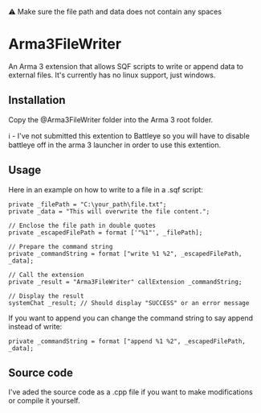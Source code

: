 ⚠ Make sure the file path and data does not contain any spaces

# Arma3FileWriter

An Arma 3 extension that allows SQF scripts to write or append data to external files. It's currently has no linux support, just windows.

## Installation
Copy the @Arma3FileWriter folder into the Arma 3 root folder. 

ℹ - I've not submitted this extention to Battleye so you will have to disable battleye off in the arma 3 launcher in order to use this extention.

## Usage

Here in an example on how to write to a file in a .sqf script:
```
private _filePath = "C:\your_path\file.txt"; 
private _data = "This will overwrite the file content.";

// Enclose the file path in double quotes
private _escapedFilePath = format ['"%1"', _filePath];

// Prepare the command string
private _commandString = format ["write %1 %2", _escapedFilePath, _data];

// Call the extension
private _result = "Arma3FileWriter" callExtension _commandString;

// Display the result
systemChat _result; // Should display "SUCCESS" or an error message
```
If you want to append you can change the command string to say append instead of write:
```
private _commandString = format ["append %1 %2", _escapedFilePath, _data];
```

## Source code
I've aded the source code as a .cpp file if you want to make modifications or compile it yourself.
